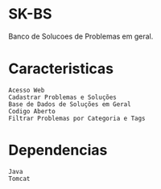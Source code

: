 # SK-BS
Banco de Solucoes de Problemas em geral.

# Caracteristicas
    Acesso Web
    Cadastrar Problemas e Soluções
    Base de Dados de Soluções em Geral
    Codigo Aberto
    Filtrar Problemas por Categoria e Tags
    

# Dependencias
    Java
    Tomcat

